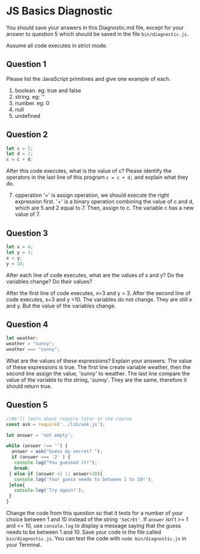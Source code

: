 # JS Basics Diagnostic

You should save your answers in this Diagnostic.md file, except for your answer to
question 5 which should be saved in the file `bin/diagnostic.js`.

Assume all code executes in strict mode.

## Question 1

Please list the JavaScript primitives and give one example of each.
1. boolean. eg: true and false
2. string. eg: ''
3. number. eg: 0
4. null
5. undefined
## Question 2

```js
let c = 5;
let d = 2;
c = c + d;

```

After this code executes, what is the value of c?  Please identify the operators in the last line of this program `c = c + d;` and explain what they do.

7. opperation '=' is assign operation, we should execute the right expression first. '+' is a binary operation combining the value of c and d, which are 5 and 2 equal to 7. Then, assign to c. The variable c has a new value of 7.

## Question 3

```js
let x = 4;
let y = 3;
x = y;
y = 10;
```

After each line of code executes, what are the values of x and y?  Do the variables change?  Do their values?

<!-- solution below -->
After the first line of code executes, x=3 and y = 3.
After the second line of code executes, x=3 and y =10.
The variables do not change. They are still x and y. But the value of the variables change.

## Question 4

```js
let weather;
weather = "sunny";
weather === "sunny";
```

What are the values of these expressions?  Explain your answers.
The value of these expressions is true. The first line create variable weather, then the second line assign the value, 'sunny' to weather. The last line compare the value of the variable to the string, 'sunny'. They are the same, therefore it should return true.

## Question 5

```js
//We'll learn about require later in the course
const ask = require('../lib/ask.js');

let answer = 'not empty';

while (answer !== '') {
  answer = ask("Guess my secret? ");
  if (answer === '2' ) {
   console.log("You guessed it!");
   break;
 } else if (answer <1 || answer>10){
   console.log('Your guess needs to between 1 to 10!');
 }else{
   console.log('Try again!');
 }
}
```

Change the code from this question so that it tests for a number of your choice
between 1 and 10 instead of the string `'SeCrEt'`.  If `answer` isn't >= 1 and
<= 10, use `console.log` to display a message saying that the guess needs to
be between 1 and 10.  Save your code in the file called `bin/diagnostic.js`.
You can test the code with `node bin/diagnostic.js` in your Terminal.
